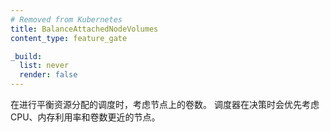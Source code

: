 ```yaml
---
# Removed from Kubernetes
title: BalanceAttachedNodeVolumes
content_type: feature_gate

_build:
  list: never
  render: false
---
```


<!--
Include volume count on node to be considered for
balanced resource allocation while scheduling. A node which has closer CPU,
memory utilization, and volume count is favored by the scheduler while making decisions.
-->
在进行平衡资源分配的调度时，考虑节点上的卷数。
调度器在决策时会优先考虑 CPU、内存利用率和卷数更近的节点。
  